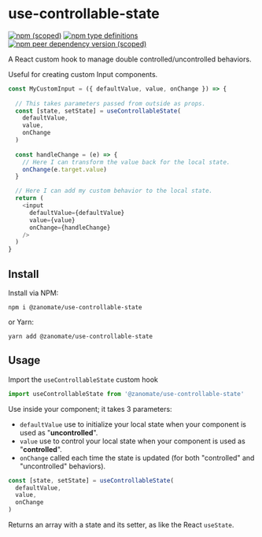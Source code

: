 # use-controllable-state

[![npm (scoped)](https://img.shields.io/npm/v/@zanomate/use-controllable-state?style=flat-square)](https://www.npmjs.com/package/@zanomate/use-controllable-state)
[![npm type definitions](https://img.shields.io/npm/types/@zanomate/use-controllable-state)](https://www.npmjs.com/package/typescript)
[![npm peer dependency version (scoped)](https://img.shields.io/npm/dependency-version/@zanomate/use-controllable-state/peer/react)](https://www.npmjs.com/package/react)

A React custom hook to manage double controlled/uncontrolled behaviors.

Useful for creating custom Input components.

```js
const MyCustomInput = ({ defaultValue, value, onChange }) => {
  
  // This takes parameters passed from outside as props.
  const [state, setState] = useControllableState(
    defaultValue,
    value,
    onChange
  )
  
  const handleChange = (e) => {
    // Here I can transform the value back for the local state.
    onChange(e.target.value)
  }

  // Here I can add my custom behavior to the local state.
  return (
    <input
      defaultValue={defaultValue}
      value={value}
      onChange={handleChange}
    />
  )
}
```

## Install
Install via NPM:
```
npm i @zanomate/use-controllable-state
```
or Yarn:
```
yarn add @zanomate/use-controllable-state
```

## Usage
Import the `useControllableState` custom hook

```js
import useControllableState from '@zanomate/use-controllable-state'
```

Use inside your component; it takes 3 parameters:
- `defaultValue` use to initialize your local state when your component is used as "**uncontrolled**".
- `value` use to control your local state when your component is used as "**controlled**".
- `onChange` called each time the state is updated (for both "controlled" and "uncontrolled" behaviors).

```js
const [state, setState] = useControllableState(
  defaultValue,
  value,
  onChange
)
```

Returns an array with a state and its setter, as like the React `useState`.
